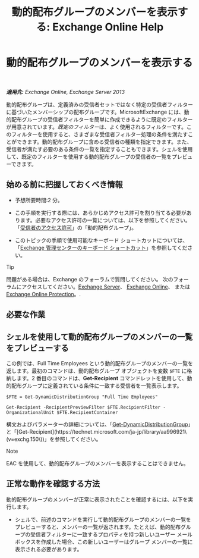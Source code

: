 ﻿---
title: '動的配布グループのメンバーを表示する: Exchange Online Help'
TOCTitle: 動的配布グループのメンバーを表示する
ms:assetid: 40b100c6-864e-4c82-9f98-08dd5c83e378
ms:mtpsurl: https://technet.microsoft.com/ja-jp/library/Bb232019(v=EXCHG.150)
ms:contentKeyID: 48269408
ms.date: 05/22/2018
mtps_version: v=EXCHG.150
ms.translationtype: HT
---

# 動的配布グループのメンバーを表示する

 

_**適用先:** Exchange Online, Exchange Server 2013_

動的配布グループは、定義済みの受信者セットではなく特定の受信者フィルターに基づいたメンバーシップの配布グループです。MicrosoftExchange には、動的配布グループの受信者フィルターを簡単に作成できるように既定のフィルターが用意されています。*既定のフィルター*は、よく使用されるフィルターです。このフィルターを使用すると、さまざまな受信者フィルター処理の条件を満たすことができます。動的配布グループに含める受信者の種類を指定できます。また、受信者が満たす必要のある条件の一覧を指定することもできます。シェルを使用して、既定のフィルターを使用する動的配布グループの受信者の一覧をプレビューできます。

## 始める前に把握しておくべき情報

  - 予想所要時間:2 分。

  - この手順を実行する際には、あらかじめアクセス許可を割り当てる必要があります。必要なアクセス許可の一覧については、以下を参照してください。「[受信者のアクセス許可](recipients-permissions-exchange-2013-help.md)」の「動的配布グループ」。

  - このトピックの手順で使用可能なキーボード ショートカットについては、「[Exchange 管理センターのキーボード ショートカット](keyboard-shortcuts-in-the-exchange-admin-center-exchange-online-protection-help.md)」を参照してください。


> [!TIP]
> 問題がある場合は、Exchange のフォーラムで質問してください。 次のフォーラムにアクセスしてください。<A href="https://go.microsoft.com/fwlink/p/?linkid=60612">Exchange Server</A>、 <A href="https://go.microsoft.com/fwlink/p/?linkid=267542">Exchange Online</A>、 または <A href="https://go.microsoft.com/fwlink/p/?linkid=285351">Exchange Online Protection</A>。.



## 必要な作業

## シェルを使用して動的配布グループのメンバーの一覧をプレビューする

この例では、Full Time Employees という動的配布グループのメンバーの一覧を返します。最初のコマンドは、動的配布グループ オブジェクトを変数 `$FTE` に格納します。2 番目のコマンドは、**Get-Recipient** コマンドレットを使用して、動的配布グループに定義されている条件に一致する受信者を一覧表示します。

    $FTE = Get-DynamicDistributionGroup "Full Time Employees"

    Get-Recipient -RecipientPreviewFilter $FTE.RecipientFilter -OrganizationalUnit $FTE.RecipientContainer

構文およびパラメーターの詳細については、「[Get-DynamicDistributionGroup](https://technet.microsoft.com/ja-jp/library/bb124762\(v=exchg.150\))」と「[Get-Recipient](https://technet.microsoft.com/ja-jp/library/aa996921\(v=exchg.150\))」を参照してください。


> [!NOTE]
> EAC を使用して、動的配布グループのメンバーを表示することはできません。



## 正常な動作を確認する方法

動的配布グループのメンバーが正常に表示されたことを確認するには、以下を実行します。

  - シェルで、前述のコマンドを実行して動的配布グループのメンバーの一覧をプレビューすると、メンバーの一覧が返されます。たとえば、動的配布グループの受信者フィルターに一致するプロパティを持つ新しいユーザー メールボックスを作成した場合、この新しいユーザーはグループ メンバーの一覧に表示される必要があります。

